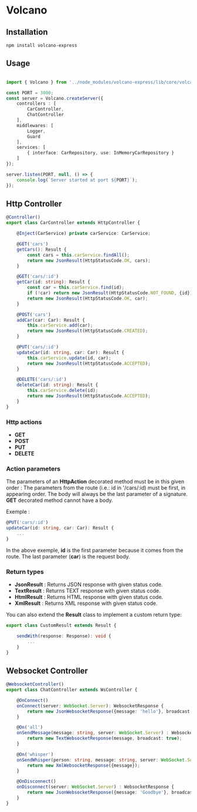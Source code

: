 # Volcano

## Installation

```dos
npm install volcano-express
 ```

## Usage

```ts

import { Volcano } from '../node_modules/volcano-express/lib/core/volcano.module';

const PORT = 3000;
const server = Volcano.createServer({
    controllers : [
        CarController,
        ChatController
    ],
    middlewares: [
        Logger,
        Guard
    ],
    services: [
        { interface: CarRepository, use: InMemoryCarRepository }
    ]
});

server.listen(PORT, null, () => {
    console.log(`Server started at port ${PORT}`);
});
```

## Http Controller

```ts
@Controller()
export class CarController extends HttpController {

    @Inject(CarService) private carService: CarService;

    @GET('cars')
    getCars(): Result {
        const cars = this.carService.findAll();
        return new JsonResult(HttpStatusCode.OK, cars);
    }

    @GET('cars/:id')
    getCar(id: string): Result {
        const car = this.carService.find(id);
        if (!car) return new JsonResult(HttpStatusCode.NOT_FOUND, {id});
        return new JsonResult(HttpStatusCode.OK, car);
    }

    @POST('cars')
    addCar(car: Car): Result {
        this.carService.add(car);
        return new JsonResult(HttpStatusCode.CREATED);
    }

    @PUT('cars/:id')
    updateCar(id: string, car: Car): Result {
        this.carService.update(id, car);
        return new JsonResult(HttpStatusCode.ACCEPTED);
    }

    @DELETE('cars/:id')
    deleteCar(id: string): Result {
        this.carService.delete(id);
        return new JsonResult(HttpStatusCode.ACCEPTED);
    }
}
```

### Http actions

- **GET**
- **POST**
- **PUT**
- **DELETE**

### Action parameters

The parameters of an **HttpAction** decorated method must be in this given order :
The parameters from the route (i.e.: id in '/cars/:id) must be first, in appearing order. The body will always be the last parameter of a signature. **GET** decorated method cannot have a body.

Exemple :

```ts
@PUT('cars/:id')
updateCar(id: string, car: Car): Result {
    ...
}
```

In the above exemple, **id** is the first parameter because it comes from the route. The last parameter (**car**) is the request body.

### Return types

- **JsonResult** : Returns JSON response with given status code.
- **TextResult** : Returns TEXT response with given status code.
- **HtmlResult** : Returns HTML response with given status code.
- **XmlResult** : Returns XML response with given status code.

You can also extend the **Result** class to implement a custom return type:

```ts
export class CustomResult extends Result {

    sendWith(response: Response): void {
        ...
    }
}
```

## Websocket Controller

```ts
@WebsocketController()
export class ChatController extends WsController {

    @OnConnect()
    onConnect(server: WebSocket.Server): WebsocketResponse {
        return new JsonWebsocketResponse({message: 'hello'}, broadcast: true);
    }

    @On('all')
    onSendMessage(message: string, server: WebSocket.Server) : WebsocketResponse {
        return new TextWebsocketResponse(message, broadcast: true);
    }

    @On('whisper')
    onSendWhisper(person: string, message: string, server: WebSocket.Server) : WebsocketResponse {
        return new XmlWebsocketResponse({message});
    }

    @OnDisconnect()
    onDisconnect(server: WebSocket.Server) : WebsocketResponse {
        return new JsonWebsocketResponse({message: 'Goodbye'}, broadcast: true);
    }
}
```
